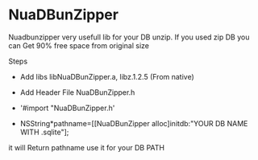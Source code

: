 NuaDBunZipper
=============
Nuadbunzipper very usefull lib for your DB unzip. If you used zip DB you can Get  90% free space from original size  

Steps

* Add libs
   libNuaDBunZipper.a,
   libz.1.2.5 (From native)

* Add Header File
   NuaDBunZipper.h


* '#import "NuaDBunZipper.h'

* NSString*pathname=[[NuaDBunZipper alloc]initdb:"YOUR DB NAME WITH  .sqlite"];
  
 it will Return pathname use it for your DB PATH
